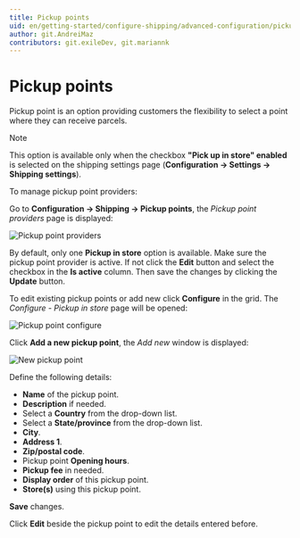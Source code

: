```yaml
---
title: Pickup points
uid: en/getting-started/configure-shipping/advanced-configuration/pickup-points
author: git.AndreiMaz
contributors: git.exileDev, git.mariannk
---
```


# Pickup points

Pickup point is an option providing customers the flexibility to select a point where they can receive parcels.

> [!NOTE]
> 
> This option is available only when the checkbox **"Pick up in store" enabled** is selected on the shipping settings page (**Configuration → Settings → Shipping settings**).

To manage pickup point providers:

Go to **Configuration → Shipping → Pickup points**, the *Pickup point providers* page is displayed:

![Pickup point providers](_static/pickup-points/pickup-point-providers.jpg)

By default, only one **Pickup in store** option is available. Make sure the pickup point provider is active. If not click the **Edit** button and select the checkbox in the **Is active** column. Then save the changes by clicking the **Update** button.

To edit existing pickup points or add new click **Configure** in the grid. The *Configure - Pickup in store* page will be opened:

![Pickup point configure](_static/pickup-points/pickup-in-store-configure.png)

Click **Add a new pickup point**, the *Add new* window is displayed:

![New pickup point](_static/pickup-points/pickup-point-add-new.png)

Define the following details:

* **Name** of the pickup point.
* **Description** if needed.
* Select a **Country** from the drop-down list.
* Select a **State/province** from the drop-down list.
* **City**.
* **Address 1**.
* **Zip/postal code**.
* Pickup point **Opening hours**.
* **Pickup fee** in needed.
* **Display order** of this pickup point.
* **Store(s)** using this pickup point.

**Save** changes.

Click **Edit** beside the pickup point to edit the details entered before.
